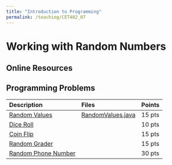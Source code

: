 ```yaml
---
title: "Introduction to Programming"
permalink: /teaching/CET402_07
---
```


# Working with Random Numbers

## Online Resources

## Programming Problems

| Description                   | Files | Points |
| :---------------------------- | :----- | :----- |
| [Random Values](/files/CET402/07_RandomValues.pdf) | [RandomValues.java](/files/CET402/RandomValues.java)   | 15 pts |
| [Dice Roll](/files/CET402/07_DiceRoll.pdf)           |        | 10 pts |
| [Coin Flip](/files/CET402/07_CoinFlip.pdf)           |        | 15 pts |
| [Random Grader](/files/CET402/07_RandomGrader.pdf)           |        | 15 pts |
| [Random Phone Number](/files/CET402/07_RandomPhoneNumber.pdf)           |        | 30 pts |
